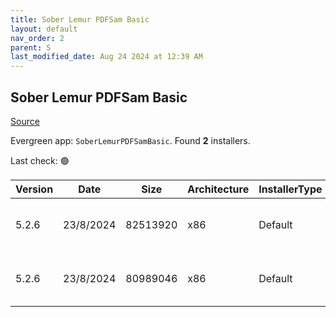 ```yaml
---
title: Sober Lemur PDFSam Basic
layout: default
nav_order: 2
parent: S
last_modified_date: Aug 24 2024 at 12:39 AM
---
```


## Sober Lemur PDFSam Basic

[Source](https://pdfsam.org/pdfsam-basic/)

Evergreen app: `SoberLemurPDFSamBasic`. Found **2** installers.

Last check: 🟢

| Version | Date      | Size     | Architecture | InstallerType | Type | URI                                                                                                                                                                          |
| ------- | --------- | -------- | ------------ | ------------- | ---- | ---------------------------------------------------------------------------------------------------------------------------------------------------------------------------- |
| 5.2.6   | 23/8/2024 | 82513920 | x86          | Default       | msi  | [https://github.com/torakiki/pdfsam/releases/download/v5.2.6/pdfsam-5.2.6.msi](https://github.com/torakiki/pdfsam/releases/download/v5.2.6/pdfsam-5.2.6.msi)                 |
| 5.2.6   | 23/8/2024 | 80989046 | x86          | Default       | zip  | [https://github.com/torakiki/pdfsam/releases/download/v5.2.6/pdfsam-5.2.6-windows.zip](https://github.com/torakiki/pdfsam/releases/download/v5.2.6/pdfsam-5.2.6-windows.zip) |
